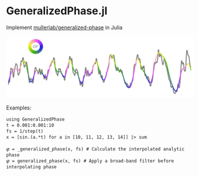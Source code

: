 # GeneralizedPhase.jl
Implement [mullerlab/generalized-phase](https://github.com/mullerlab/generalized-phase) in Julia

![example figure](example.png)

Examples:
```
using GeneralizedPhase
t = 0.001:0.001:10
fs = 1/step(t)
x = [sin.(a.*t) for a in [10, 11, 12, 13, 14]] |> sum

𝜑 = _generalized_phase(x, fs) # Calculate the interpolated analytic phase
𝜑 = generalized_phase(x, fs) # Apply a broad-band filter before interpolating phase
```
